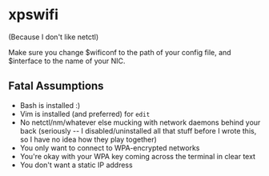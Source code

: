 # xpswifi
(Because I don't like netctl)


Make sure you change $wificonf to the path of your config file, and $interface
to the name of your NIC.

## Fatal Assumptions
- Bash is installed :)
- Vim is installed (and preferred) for `edit`
- No netctl/nm/whatever else mucking with network daemons behind your back
  (seriously -- I disabled/uninstalled all that stuff before I wrote this,
  so I have no idea how they play together)
- You only want to connect to WPA-encrypted networks
- You're okay with your WPA key coming across the terminal in clear text
- You don't want a static IP address
